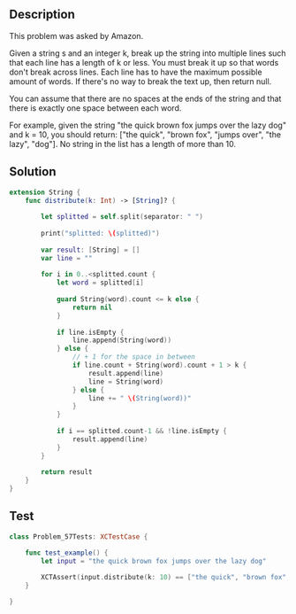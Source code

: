## Description

This problem was asked by Amazon.

Given a string s and an integer k, break up the string into multiple lines such that each line has a length of k or less. You must break it up so that words don't break across lines. Each line has to have the maximum possible amount of words. If there's no way to break the text up, then return null.

You can assume that there are no spaces at the ends of the string and that there is exactly one space between each word.

For example, given the string "the quick brown fox jumps over the lazy dog" and k = 10, you should return: ["the quick", "brown fox", "jumps over", "the lazy", "dog"]. No string in the list has a length of more than 10.

## Solution

```swift
extension String {
    func distribute(k: Int) -> [String]? {
        
        let splitted = self.split(separator: " ")
        
        print("splitted: \(splitted)")
        
        var result: [String] = []
        var line = ""
        
        for i in 0..<splitted.count {
            let word = splitted[i]
            
            guard String(word).count <= k else {
                return nil
            }
            
            if line.isEmpty {
                line.append(String(word))
            } else {
                // + 1 for the space in between
                if line.count + String(word).count + 1 > k {
                    result.append(line)
                    line = String(word)
                } else {
                    line += " \(String(word))"
                }
            }
            
            if i == splitted.count-1 && !line.isEmpty {
                result.append(line)
            }
        }
        
        return result
    }
}
```

## Test

```swift
class Problem_57Tests: XCTestCase {

    func test_example() {
        let input = "the quick brown fox jumps over the lazy dog"
        
        XCTAssert(input.distribute(k: 10) == ["the quick", "brown fox", "jumps over", "the lazy", "dog"])
    }

}
```